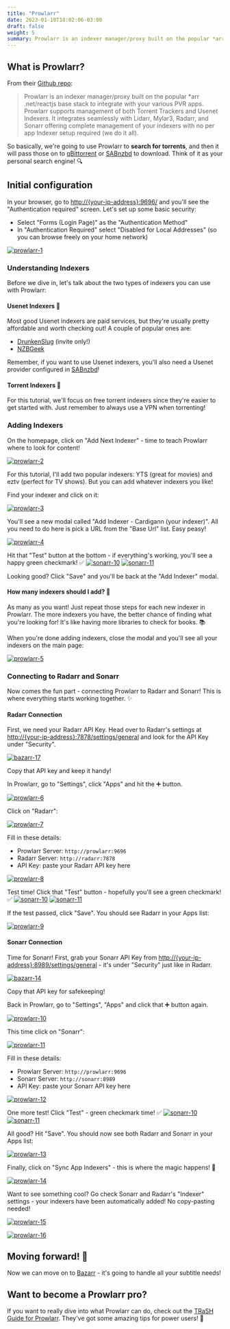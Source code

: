```yaml
---
title: "Prowlarr"
date: 2023-01-10T18:02:06-03:00
draft: false
weight: 5
summary: Prowlarr is an indexer manager/proxy built on the popular *arr .net/reactjs base stack to integrate with your various PVR apps. Prowlarr supports management of both Torrent Trackers and Usenet Indexers. It integrates seamlessly with Lidarr, Mylar3, Radarr and Sonarr offering complete management of your indexers with no per app Indexer setup required (we do it all).
---
```


## What is Prowlarr?

From their [Github repo](https://github.com/Prowlarr/Prowlarr/):

> Prowlarr is an indexer manager/proxy built on the popular *arr .net/reactjs base stack to integrate with your various PVR apps. Prowlarr supports management of both Torrent Trackers and Usenet Indexers. It integrates seamlessly with Lidarr, Mylar3, Radarr, and Sonarr offering complete management of your indexers with no per app Indexer setup required (we do it all).

So basically, we're going to use Prowlarr to **search for torrents**, and then it will pass those on to [qBittorrent](/config/qbittorrent) or [SABnzbd](/config/sabnzbd) to download. Think of it as your personal search engine! 🔍

## Initial configuration

In your browser, go to [http://{your-ip-address}:9696/]() and you'll see the "Authentication required" screen. Let's set up some basic security:
- Select "Forms (Login Page)" as the "Authentication Method"
- In "Authentication Required" select "Disabled for Local Addresses" (so you can browse freely on your home network)

[![prowlarr-1](/pics/prowlarr-1.png)](/pics/prowlarr-1.png)

### Understanding Indexers

Before we dive in, let's talk about the two types of indexers you can use with Prowlarr:

#### Usenet Indexers 📰
Most good Usenet indexers are paid services, but they're usually pretty affordable and worth checking out! A couple of popular ones are:
- [DrunkenSlug](https://drunkenslug.com) (invite only!)
- [NZBGeek](https://nzbgeek.info)

Remember, if you want to use Usenet indexers, you'll also need a Usenet provider configured in [SABnzbd](/config/sabnzbd)!

#### Torrent Indexers 🧲
For this tutorial, we'll focus on free torrent indexers since they're easier to get started with. Just remember to always use a VPN when torrenting!

### Adding Indexers

On the homepage, click on "Add Next Indexer" - time to teach Prowlarr where to look for content!

[![prowlarr-2](/pics/prowlarr-2.png)](/pics/prowlarr-2.png)

For this tutorial, I'll add two popular indexers: YTS (great for movies) and eztv (perfect for TV shows). But you can add whatever indexers you like! 

Find your indexer and click on it:

[![prowlarr-3](/pics/prowlarr-3.png)](/pics/prowlarr-3.png)

You'll see a new modal called "Add Indexer - Cardigann (your indexer)". All you need to do here is pick a URL from the "Base Url" list. Easy peasy! 

[![prowlarr-4](/pics/prowlarr-4.png)](/pics/prowlarr-4.png)

Hit that "Test" button at the bottom - if everything's working, you'll see a happy green checkmark! ✅ 
[![sonarr-10](/pics/sonarr-10.png)](/pics/sonarr-10.png)
[![sonarr-11](/pics/sonarr-11.png)](/pics/sonarr-11.png)

Looking good? Click "Save" and you'll be back at the "Add Indexer" modal.

#### How many indexers should I add? 🤔

As many as you want! Just repeat those steps for each new indexer in Prowlarr. The more indexers you have, the better chance of finding what you're looking for! It's like having more libraries to check for books. 📚

When you're done adding indexers, close the modal and you'll see all your indexers on the main page:

[![prowlarr-5](/pics/prowlarr-5.png)](/pics/prowlarr-5.png)

### Connecting to Radarr and Sonarr

Now comes the fun part - connecting Prowlarr to Radarr and Sonarr! This is where everything starts working together. ✨

#### Radarr Connection

First, we need your Radarr API Key. Head over to Radarr's settings at [http://{your-ip-address}:7878/settings/general]() and look for the API Key under "Security".

[![bazarr-17](/pics/bazarr-17.png)](/pics/bazarr-17.png)

Copy that API key and keep it handy!

In Prowlarr, go to "Settings", click "Apps" and hit the ➕ button.

[![prowlarr-6](/pics/prowlarr-6.png)](/pics/prowlarr-6.png)

Click on "Radarr":

[![prowlarr-7](/pics/prowlarr-7.png)](/pics/prowlarr-7.png)

Fill in these details:
- Prowlarr Server: `http://prowlarr:9696`
- Radarr Server: `http://radarr:7878`
- API Key: paste your Radarr API key here

[![prowlarr-8](/pics/prowlarr-8.png)](/pics/prowlarr-8.png)

Test time! Click that "Test" button - hopefully you'll see a green checkmark! ✅ 
[![sonarr-10](/pics/sonarr-10.png)](/pics/sonarr-10.png)
[![sonarr-11](/pics/sonarr-11.png)](/pics/sonarr-11.png)

If the test passed, click "Save". You should see Radarr in your Apps list:

[![prowlarr-9](/pics/prowlarr-9.png)](/pics/prowlarr-9.png)

#### Sonarr Connection

Time for Sonarr! First, grab your Sonarr API Key from [http://{your-ip-address}:8989/settings/general]() - it's under "Security" just like in Radarr.

[![bazarr-14](/pics/bazarr-14.png)](/pics/bazarr-14.png)

Copy that API key for safekeeping!

Back in Prowlarr, go to "Settings", "Apps" and click that ➕ button again.

[![prowlarr-10](/pics/prowlarr-10.png)](/pics/prowlarr-10.png)

This time click on "Sonarr":

[![prowlarr-11](/pics/prowlarr-11.png)](/pics/prowlarr-11.png)

Fill in these details:
- Prowlarr Server: `http://prowlarr:9696`
- Sonarr Server: `http://sonarr:8989`
- API Key: paste your Sonarr API key here

[![prowlarr-12](/pics/prowlarr-12.png)](/pics/prowlarr-12.png)

One more test! Click "Test" - green checkmark time! ✅ 
[![sonarr-10](/pics/sonarr-10.png)](/pics/sonarr-10.png)
[![sonarr-11](/pics/sonarr-11.png)](/pics/sonarr-11.png)

All good? Hit "Save". You should now see both Radarr and Sonarr in your Apps list:

[![prowlarr-13](/pics/prowlarr-13.png)](/pics/prowlarr-13.png)

Finally, click on "Sync App Indexers" - this is where the magic happens! 🎩

[![prowlarr-14](/pics/prowlarr-14.png)](/pics/prowlarr-14.png)

Want to see something cool? Go check Sonarr and Radarr's "Indexer" settings - your indexers have been automatically added! No copy-pasting needed! 

[![prowlarr-15](/pics/prowlarr-15.png)](/pics/prowlarr-15.png)

[![prowlarr-16](/pics/prowlarr-16.png)](/pics/prowlarr-16.png)

## Moving forward! 🚀

Now we can move on to [Bazarr](/config/bazarr) - it's going to handle all your subtitle needs! 

## Want to become a Prowlarr pro?

If you want to really dive into what Prowlarr can do, check out the [TRaSH Guide for Prowlarr](https://trash-guides.info/Prowlarr/). They've got some amazing tips for power users! 🔧
